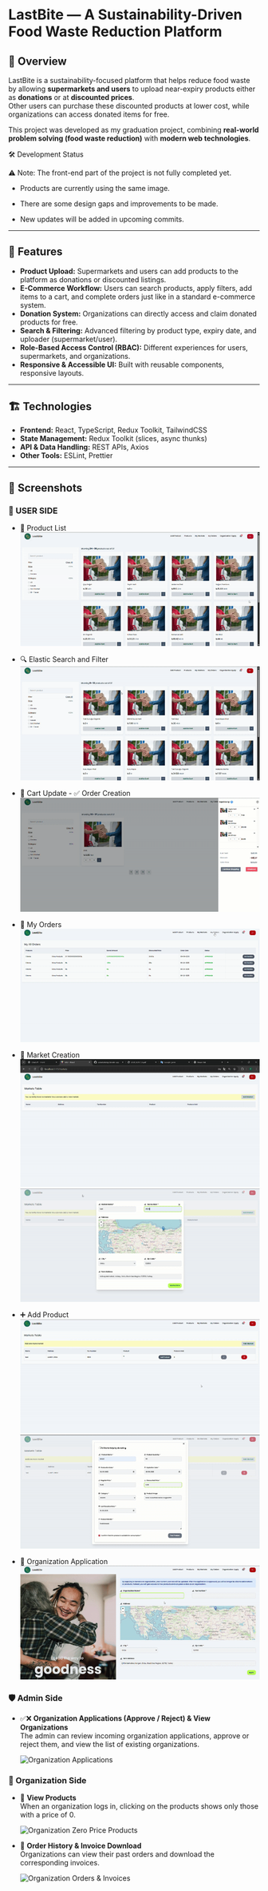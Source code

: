 # LastBite — A Sustainability-Driven Food Waste Reduction Platform

## 🚀 Overview
LastBite is a sustainability-focused platform that helps reduce food waste by allowing **supermarkets and users** to upload near-expiry products either as **donations** or at **discounted prices**.  
Other users can purchase these discounted products at lower cost, while organizations can access donated items for free.  

This project was developed as my graduation project, combining **real-world problem solving (food waste reduction)** with **modern web technologies**.  

🛠️ Development Status

⚠️ Note: The front-end part of the project is not fully completed yet.

- Products are currently using the same image.

- There are some design gaps and improvements to be made.

- New updates will be added in upcoming commits.

---

## 🧩 Features
- **Product Upload:** Supermarkets and users can add products to the platform as donations or discounted listings.  
- **E-Commerce Workflow:** Users can search products, apply filters, add items to a cart, and complete orders just like in a standard e-commerce system.  
- **Donation System:** Organizations can directly access and claim donated products for free.  
- **Search & Filtering:** Advanced filtering by product type, expiry date, and uploader (supermarket/user).  
- **Role-Based Access Control (RBAC):** Different experiences for users, supermarkets, and organizations.  
- **Responsive & Accessible UI:** Built with reusable components, responsive layouts.  

---

## 🏗️ Technologies
- **Frontend:** React, TypeScript, Redux Toolkit, TailwindCSS  
- **State Management:** Redux Toolkit (slices, async thunks)  
- **API & Data Handling:** REST APIs, Axios  
- **Other Tools:** ESLint, Prettier 

---

## 📸 Screenshots

### 👤 USER SIDE 

-  🛒 Product List
![User Product List](donate-ui/./assets/user_ProductList.gif)

-  🔍 Elastic Search and Filter
![Elastic Search and Filter](donate-ui/./assets/search_filter.gif)

-  🛒 Cart Update - ✅ Order Creation
![Cart Update - Order Creation](donate-ui/./assets/order.gif)

-  📑 My Orders
![My Orders](donate-ui/./assets/orders.gif)

-  🏬 Market Creation
![Market Creation](donate-ui/./assets/createMarket.gif)
![Market Creation](donate-ui/./assets/createMarket2.gif)

-  ➕ Add Product
![Add Product](donate-ui/./assets/addProduct.gif)
![Add Product](donate-ui/./assets/addProduct2.gif)

- 🏢 Organization Application
![Organization Application](donate-ui/./assets/applyOrg.gif)

### 🛡️ Admin Side

- ✅❌ **Organization Applications (Approve / Reject) & View Organizations**  
  The admin can review incoming organization applications, approve or reject them, and view the list of existing organizations.  

  ![Organization Applications](./assets/adminApply.gif)

### 🏢 Organization Side

- 🛒 **View Products**  
  When an organization logs in, clicking on the products shows only those with a price of 0.  

  ![Organization Zero Price Products](./assets/orgProducts.gif)

- 📑 **Order History & Invoice Download**  
  Organizations can view their past orders and download the corresponding invoices.  

  ![Organization Orders & Invoices](./assets/orgOrders.gif)

